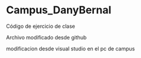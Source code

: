 # Campus_DanyBernal
Código de ejercicio de clase

Archivo modificado desde github

modificacion desde visual studio en el pc de campus

